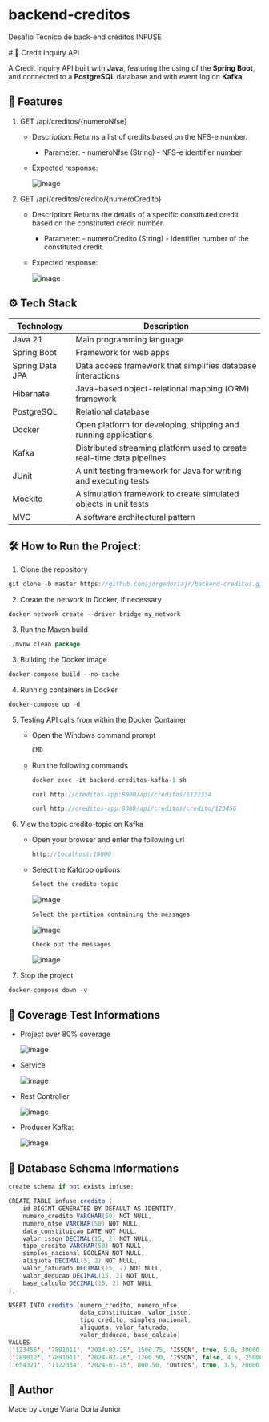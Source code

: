 # backend-creditos
Desafio Técnico de back-end créditos INFUSE

﻿# 🏦 Credit Inquiry API

A Credit Inquiry API built with **Java**, featuring the using of the **Spring Boot**, and connected to a **PostgreSQL** database and with event log on **Kafka**.

## 📌 Features

1. GET /api/creditos/{numeroNfse}
   - Description: Returns a list of credits based on the NFS-e number.
     - Parameter:
           - numeroNfse (String) - NFS-e identifier number
   - Expected response:
       
       ![image](https://github.com/user-attachments/assets/7fcc2914-f1e4-498d-a936-a2edac38e605)
       
3. GET /api/creditos/credito/{numeroCredito}
   - Description: Returns the details of a specific constituted credit based on the constituted credit number.
     - Parameter:
           - numeroCredito (String) - Identifier number of the constituted credit.
   - Expected response:
 
       ![image](https://github.com/user-attachments/assets/7fcc2914-f1e4-498d-a936-a2edac38e605)
       
## ⚙️ Tech Stack

| Technology      | Description                                                            |
|-----------------|------------------------------------------------------------------------|
| Java 21         | Main programming language                                              |
| Spring Boot     | Framework for web apps                                                 |
| Spring Data JPA | Data access framework that simplifies database interactions            |
| Hibernate       | Java-based object-relational mapping (ORM) framework                   |
| PostgreSQL      | Relational database                                                    |
| Docker          | Open platform for developing, shipping and running applications        |
| Kafka           | Distributed streaming platform used to create real-time data pipelines |
| JUnit           | A unit testing framework for Java for writing and executing tests      |
| Mockito         | A simulation framework to create simulated objects in unit tests       |
| MVC             | A software architectural pattern                                       |

## 🛠️ How to Run the Project:
1. Clone the repository
```java
git clone -b master https://github.com/jorgedoriajr/backend-creditos.git
```
2. Create the network in Docker, if necessary
```java
docker network create --driver bridge my_network
```
3. Run the Maven build
```java
./mvnw clean package
```
3. Building the Docker image
```java
docker-compose build --no-cache
```
4. Running containers in Docker
```java
docker-compose up -d
```
5. Testing API calls from within the Docker Container
   - Open the Windows command prompt
     ```java
     CMD
     ```
   - Run the following commands
     ```java
     docker exec -it backend-creditos-kafka-1 sh
     ```
     ```java
     curl http://creditos-app:8080/api/creditos/1122334
     ```
     ```java
     curl http://creditos-app:8080/api/creditos/credito/123456
     ```
6. View the topic credito-topic on Kafka
   - Open your browser and enter the following url
     ```java
     http://localhost:19000
     ```
   - Select the Kafdrop options
     ```java
     Select the credito-topic
     ```
     ![image](https://github.com/user-attachments/assets/3066c85d-5e2c-4e6d-b1e4-9225d4a4196e)

     ```java
     Select the partition containing the messages
     ```
     ![image](https://github.com/user-attachments/assets/4f248c1a-c4b7-470a-9996-c0194d900536)

      ```java
     Check out the messages
     ```
      ![image](https://github.com/user-attachments/assets/e68089b1-6b73-4da1-af6c-8373ad470cc5)

6. Stop the project
```java
docker-compose down -v
```

## 🧾 Coverage Test Informations
- Project over 80% coverage

  ![image](https://github.com/user-attachments/assets/fc223c21-92c1-4482-bf55-363abc0adc20)

- Service

  ![image](https://github.com/user-attachments/assets/840a058d-21ff-4691-b98c-fc9b88421d79)

- Rest Controller

  ![image](https://github.com/user-attachments/assets/e09cfab6-bdf5-45a0-a58d-a869f79833a7)

- Producer Kafka:

  ![image](https://github.com/user-attachments/assets/c28973a1-a6b7-4f93-a4a4-ddaf423e4c64)

## 🧾 Database Schema Informations
```java
create schema if not exists infuse;

CREATE TABLE infuse.credito (
    id BIGINT GENERATED BY DEFAULT AS IDENTITY,
    numero_credito VARCHAR(50) NOT NULL,
    numero_nfse VARCHAR(50) NOT NULL,
    data_constituicao DATE NOT NULL,
    valor_issqn DECIMAL(15, 2) NOT NULL,
    tipo_credito VARCHAR(50) NOT NULL,
    simples_nacional BOOLEAN NOT NULL,
    aliquota DECIMAL(5, 2) NOT NULL,
    valor_faturado DECIMAL(15, 2) NOT NULL,
    valor_deducao DECIMAL(15, 2) NOT NULL,
    base_calculo DECIMAL(15, 2) NOT NULL
);

NSERT INTO credito (numero_credito, numero_nfse,
                    data_constituicao, valor_issqn,
                    tipo_credito, simples_nacional,
                    aliquota, valor_faturado,
                    valor_deducao, base_calculo)
VALUES
('123456', '7891011', '2024-02-25', 1500.75, 'ISSQN', true, 5.0, 30000.00, 5000.00, 25000.00),
('789012', '7891011', '2024-02-26', 1200.50, 'ISSQN', false, 4.5, 25000.00, 4000.00, 21000.00),
('654321', '1122334', '2024-01-15', 800.50, 'Outros', true, 3.5, 20000.00, 3000.00, 17000.00);
```

## 🙋 Author
Made by Jorge Viana Doria Junior
